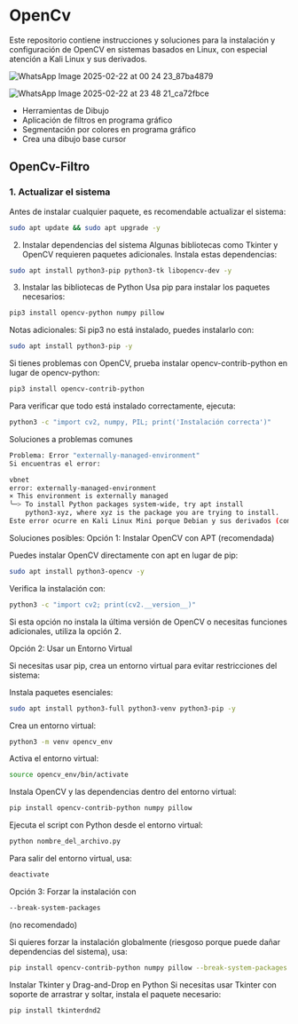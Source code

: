 # OpenCv

Este repositorio contiene instrucciones y soluciones para la instalación y configuración de OpenCV en sistemas basados en Linux, con especial atención a Kali Linux y sus derivados.

![WhatsApp Image 2025-02-22 at 00 24 23_87ba4879](https://github.com/user-attachments/assets/bb105163-19d3-41af-9a6c-0dcf696125a4)

![WhatsApp Image 2025-02-22 at 23 48 21_ca72fbce](https://github.com/user-attachments/assets/01dec642-219e-455f-91b9-ea714b955aa7)

- Herramientas de Dibujo
- Aplicación de filtros en programa gráfico
- Segmentación por colores en programa gráfico
- Crea una dibujo base cursor 

## OpenCv-Filtro

### 1. Actualizar el sistema

Antes de instalar cualquier paquete, es recomendable actualizar el sistema:

```bash
sudo apt update && sudo apt upgrade -y
```
2. Instalar dependencias del sistema
Algunas bibliotecas como Tkinter y OpenCV requieren paquetes adicionales. Instala estas dependencias:

```bash
sudo apt install python3-pip python3-tk libopencv-dev -y
```
3. Instalar las bibliotecas de Python
Usa pip para instalar los paquetes necesarios:

```bash
pip3 install opencv-python numpy pillow
```
Notas adicionales:
Si pip3 no está instalado, puedes instalarlo con:

```bash
sudo apt install python3-pip -y
```
Si tienes problemas con OpenCV, prueba instalar opencv-contrib-python en lugar de opencv-python:

```bash
pip3 install opencv-contrib-python
```
Para verificar que todo está instalado correctamente, ejecuta:

```bash
python3 -c "import cv2, numpy, PIL; print('Instalación correcta')"
```
Soluciones a problemas comunes
```bash
Problema: Error "externally-managed-environment"
Si encuentras el error:

vbnet
error: externally-managed-environment
× This environment is externally managed
╰─> To install Python packages system-wide, try apt install
    python3-xyz, where xyz is the package you are trying to install.
Este error ocurre en Kali Linux Mini porque Debian y sus derivados (como Kali) bloquean la instalación de paquetes globales con pip fuera de apt.
```
Soluciones posibles:
Opción 1: Instalar OpenCV con APT (recomendada)

Puedes instalar OpenCV directamente con apt en lugar de pip:

```bash
sudo apt install python3-opencv -y
```
Verifica la instalación con:

```bash
python3 -c "import cv2; print(cv2.__version__)"
```
Si esta opción no instala la última versión de OpenCV o necesitas funciones adicionales, utiliza la opción 2.

Opción 2: Usar un Entorno Virtual

Si necesitas usar pip, crea un entorno virtual para evitar restricciones del sistema:

Instala paquetes esenciales:

```bash
sudo apt install python3-full python3-venv python3-pip -y
```
Crea un entorno virtual:

```bash
python3 -m venv opencv_env
```
Activa el entorno virtual:
```bash
source opencv_env/bin/activate
```
Instala OpenCV y las dependencias dentro del entorno virtual:

```bash
pip install opencv-contrib-python numpy pillow
```
Ejecuta el script con Python desde el entorno virtual:

```bash
python nombre_del_archivo.py
```
Para salir del entorno virtual, usa:

```bash
deactivate
```
Opción 3: Forzar la instalación con 
```bash 
--break-system-packages 
```
(no recomendado)

Si quieres forzar la instalación globalmente (riesgoso porque puede dañar dependencias del sistema), usa:

```bash
pip install opencv-contrib-python numpy pillow --break-system-packages
```
Instalar Tkinter y Drag-and-Drop en Python
Si necesitas usar Tkinter con soporte de arrastrar y soltar, instala el paquete necesario:

```bash
pip install tkinterdnd2
```
